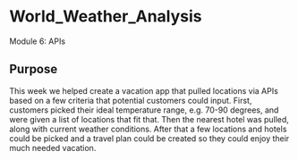 # World_Weather_Analysis
Module 6: APIs

## **Purpose**
This week we helped create a vacation app that pulled locations via APIs based on a few criteria that potential customers could input. First, customers picked their ideal temperature range, e.g. 70-90 degrees, and were given a list of locations that fit that. Then the nearest hotel was pulled, along with current weather conditions. After that a few locations and hotels could be picked and a travel plan could be created so they could enjoy their much needed vacation.
